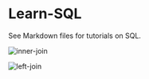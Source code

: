 # Learn-SQL
See Markdown files for tutorials on SQL.

![inner-join](https://user-images.githubusercontent.com/33429899/37095305-cc245ade-2215-11e8-8ac1-b4ed36b4d7e3.gif)

![left-join](https://user-images.githubusercontent.com/33429899/37095619-b9001500-2216-11e8-9467-ccd323f1f59b.gif)
